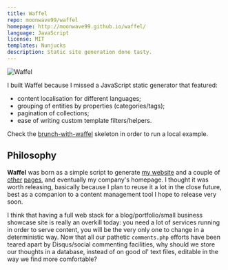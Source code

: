 ```yaml
---
title: Waffel
repo: moonwave99/waffel
homepage: http://moonwave99.github.io/waffel/
language: JavaScript
license: MIT
templates: Nunjucks
description: Static site generation done tasty.
---
```


![Waffel](http://moonwave99.github.io/waffel/images/waffel.svg)

I built Waffel because I missed a JavaScript static generator that featured:

- content localisation for different languages;
- grouping of entities by properties (categories/tags);
- pagination of collections;
- ease of writing custom template filters/helpers.

Check the [brunch-with-waffel](https://github.com/moonwave99/brunch-with-waffel) skeleton in order to run a local example.

## Philosophy

**Waffel** was born as a simple script to generate [my website](http://www.diegocaponera.com/) and a couple of [other](http://www.shoegaze.it/) [pages](http://www.dreampop.it/), and eventually my company's homepage. I thought it was worth releasing, basically because I plan to reuse it a lot in the close future, best as a companion to a content management tool I hope to release very soon.

I think that having a full web stack for a blog/portfolio/small business showcase site is really an overkill today: you need a lot of services running in order to serve content, you will be the very only one to change in a deterministic way.
Now that all our pathetic `comments.php` efforts have been teared apart by Disqus/social commenting facilities, why should we store our thoughts in a database, instead of on good ol' text files, editable in the way we find more comfortable?
